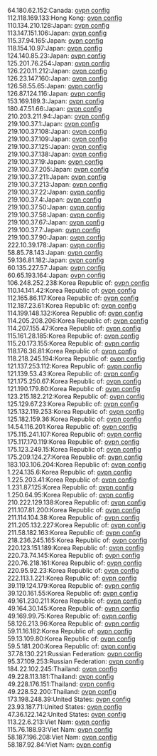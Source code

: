 64.180.62.152:Canada: [ovpn config](vpn/64_180_62_152.ovpn)  
112.118.169.133:Hong Kong: [ovpn config](vpn/112_118_169_133.ovpn)  
110.134.210.128:Japan: [ovpn config](vpn/110_134_210_128.ovpn)  
113.147.151.106:Japan: [ovpn config](vpn/113_147_151_106.ovpn)  
115.37.94.165:Japan: [ovpn config](vpn/115_37_94_165.ovpn)  
118.154.10.97:Japan: [ovpn config](vpn/118_154_10_97.ovpn)  
124.140.85.23:Japan: [ovpn config](vpn/124_140_85_23.ovpn)  
125.201.76.254:Japan: [ovpn config](vpn/125_201_76_254.ovpn)  
126.220.11.212:Japan: [ovpn config](vpn/126_220_11_212.ovpn)  
126.23.147.160:Japan: [ovpn config](vpn/126_23_147_160.ovpn)  
126.58.55.65:Japan: [ovpn config](vpn/126_58_55_65.ovpn)  
126.87.124.116:Japan: [ovpn config](vpn/126_87_124_116.ovpn)  
153.169.189.3:Japan: [ovpn config](vpn/153_169_189_3.ovpn)  
180.47.51.66:Japan: [ovpn config](vpn/180_47_51_66.ovpn)  
210.203.211.94:Japan: [ovpn config](vpn/210_203_211_94.ovpn)  
219.100.37.1:Japan: [ovpn config](vpn/219_100_37_1.ovpn)  
219.100.37.108:Japan: [ovpn config](vpn/219_100_37_108.ovpn)  
219.100.37.109:Japan: [ovpn config](vpn/219_100_37_109.ovpn)  
219.100.37.125:Japan: [ovpn config](vpn/219_100_37_125.ovpn)  
219.100.37.138:Japan: [ovpn config](vpn/219_100_37_138.ovpn)  
219.100.37.19:Japan: [ovpn config](vpn/219_100_37_19.ovpn)  
219.100.37.205:Japan: [ovpn config](vpn/219_100_37_205.ovpn)  
219.100.37.211:Japan: [ovpn config](vpn/219_100_37_211.ovpn)  
219.100.37.213:Japan: [ovpn config](vpn/219_100_37_213.ovpn)  
219.100.37.22:Japan: [ovpn config](vpn/219_100_37_22.ovpn)  
219.100.37.4:Japan: [ovpn config](vpn/219_100_37_4.ovpn)  
219.100.37.50:Japan: [ovpn config](vpn/219_100_37_50.ovpn)  
219.100.37.58:Japan: [ovpn config](vpn/219_100_37_58.ovpn)  
219.100.37.67:Japan: [ovpn config](vpn/219_100_37_67.ovpn)  
219.100.37.7:Japan: [ovpn config](vpn/219_100_37_7.ovpn)  
219.100.37.90:Japan: [ovpn config](vpn/219_100_37_90.ovpn)  
222.10.39.178:Japan: [ovpn config](vpn/222_10_39_178.ovpn)  
58.85.78.143:Japan: [ovpn config](vpn/58_85_78_143.ovpn)  
59.136.81.182:Japan: [ovpn config](vpn/59_136_81_182.ovpn)  
60.135.227.57:Japan: [ovpn config](vpn/60_135_227_57.ovpn)  
60.65.193.164:Japan: [ovpn config](vpn/60_65_193_164.ovpn)  
106.248.252.238:Korea Republic of: [ovpn config](vpn/106_248_252_238.ovpn)  
110.14.141.42:Korea Republic of: [ovpn config](vpn/110_14_141_42.ovpn)  
112.165.86.117:Korea Republic of: [ovpn config](vpn/112_165_86_117.ovpn)  
112.187.23.61:Korea Republic of: [ovpn config](vpn/112_187_23_61.ovpn)  
114.199.148.132:Korea Republic of: [ovpn config](vpn/114_199_148_132.ovpn)  
114.205.208.206:Korea Republic of: [ovpn config](vpn/114_205_208_206.ovpn)  
114.207.155.47:Korea Republic of: [ovpn config](vpn/114_207_155_47.ovpn)  
115.161.28.185:Korea Republic of: [ovpn config](vpn/115_161_28_185.ovpn)  
115.20.173.155:Korea Republic of: [ovpn config](vpn/115_20_173_155.ovpn)  
118.176.36.81:Korea Republic of: [ovpn config](vpn/118_176_36_81.ovpn)  
118.218.245.194:Korea Republic of: [ovpn config](vpn/118_218_245_194.ovpn)  
121.137.253.112:Korea Republic of: [ovpn config](vpn/121_137_253_112.ovpn)  
121.139.53.43:Korea Republic of: [ovpn config](vpn/121_139_53_43.ovpn)  
121.175.250.67:Korea Republic of: [ovpn config](vpn/121_175_250_67.ovpn)  
121.190.179.80:Korea Republic of: [ovpn config](vpn/121_190_179_80.ovpn)  
123.215.182.212:Korea Republic of: [ovpn config](vpn/123_215_182_212.ovpn)  
125.129.67.23:Korea Republic of: [ovpn config](vpn/125_129_67_23.ovpn)  
125.132.119.253:Korea Republic of: [ovpn config](vpn/125_132_119_253.ovpn)  
125.182.159.36:Korea Republic of: [ovpn config](vpn/125_182_159_36.ovpn)  
14.54.116.201:Korea Republic of: [ovpn config](vpn/14_54_116_201.ovpn)  
175.115.241.107:Korea Republic of: [ovpn config](vpn/175_115_241_107.ovpn)  
175.117.170.119:Korea Republic of: [ovpn config](vpn/175_117_170_119.ovpn)  
175.123.249.15:Korea Republic of: [ovpn config](vpn/175_123_249_15.ovpn)  
175.209.124.27:Korea Republic of: [ovpn config](vpn/175_209_124_27.ovpn)  
183.103.106.204:Korea Republic of: [ovpn config](vpn/183_103_106_204.ovpn)  
1.224.135.6:Korea Republic of: [ovpn config](vpn/1_224_135_6.ovpn)  
1.225.203.41:Korea Republic of: [ovpn config](vpn/1_225_203_41.ovpn)  
1.231.87.125:Korea Republic of: [ovpn config](vpn/1_231_87_125.ovpn)  
1.250.64.95:Korea Republic of: [ovpn config](vpn/1_250_64_95.ovpn)  
210.222.129.138:Korea Republic of: [ovpn config](vpn/210_222_129_138.ovpn)  
211.107.81.200:Korea Republic of: [ovpn config](vpn/211_107_81_200.ovpn)  
211.114.104.38:Korea Republic of: [ovpn config](vpn/211_114_104_38.ovpn)  
211.205.132.227:Korea Republic of: [ovpn config](vpn/211_205_132_227.ovpn)  
211.58.182.163:Korea Republic of: [ovpn config](vpn/211_58_182_163.ovpn)  
218.236.245.165:Korea Republic of: [ovpn config](vpn/218_236_245_165.ovpn)  
220.123.151.189:Korea Republic of: [ovpn config](vpn/220_123_151_189.ovpn)  
220.73.74.145:Korea Republic of: [ovpn config](vpn/220_73_74_145.ovpn)  
220.76.218.161:Korea Republic of: [ovpn config](vpn/220_76_218_161.ovpn)  
220.95.92.23:Korea Republic of: [ovpn config](vpn/220_95_92_23.ovpn)  
222.113.1.221:Korea Republic of: [ovpn config](vpn/222_113_1_221.ovpn)  
39.119.124.179:Korea Republic of: [ovpn config](vpn/39_119_124_179.ovpn)  
39.120.161.55:Korea Republic of: [ovpn config](vpn/39_120_161_55.ovpn)  
49.161.230.211:Korea Republic of: [ovpn config](vpn/49_161_230_211.ovpn)  
49.164.30.145:Korea Republic of: [ovpn config](vpn/49_164_30_145.ovpn)  
49.169.99.75:Korea Republic of: [ovpn config](vpn/49_169_99_75.ovpn)  
58.126.213.96:Korea Republic of: [ovpn config](vpn/58_126_213_96.ovpn)  
59.11.16.182:Korea Republic of: [ovpn config](vpn/59_11_16_182.ovpn)  
59.13.109.80:Korea Republic of: [ovpn config](vpn/59_13_109_80.ovpn)  
59.5.181.200:Korea Republic of: [ovpn config](vpn/59_5_181_200.ovpn)  
37.78.130.221:Russian Federation: [ovpn config](vpn/37_78_130_221.ovpn)  
95.37.109.253:Russian Federation: [ovpn config](vpn/95_37_109_253.ovpn)  
184.22.102.245:Thailand: [ovpn config](vpn/184_22_102_245.ovpn)  
49.228.113.181:Thailand: [ovpn config](vpn/49_228_113_181.ovpn)  
49.228.176.151:Thailand: [ovpn config](vpn/49_228_176_151.ovpn)  
49.228.52.200:Thailand: [ovpn config](vpn/49_228_52_200.ovpn)  
173.198.248.39:United States: [ovpn config](vpn/173_198_248_39.ovpn)  
23.93.187.71:United States: [ovpn config](vpn/23_93_187_71.ovpn)  
47.36.122.142:United States: [ovpn config](vpn/47_36_122_142.ovpn)  
113.22.6.213:Viet Nam: [ovpn config](vpn/113_22_6_213.ovpn)  
115.76.188.93:Viet Nam: [ovpn config](vpn/115_76_188_93.ovpn)  
58.187.196.208:Viet Nam: [ovpn config](vpn/58_187_196_208.ovpn)  
58.187.92.84:Viet Nam: [ovpn config](vpn/58_187_92_84.ovpn)  
